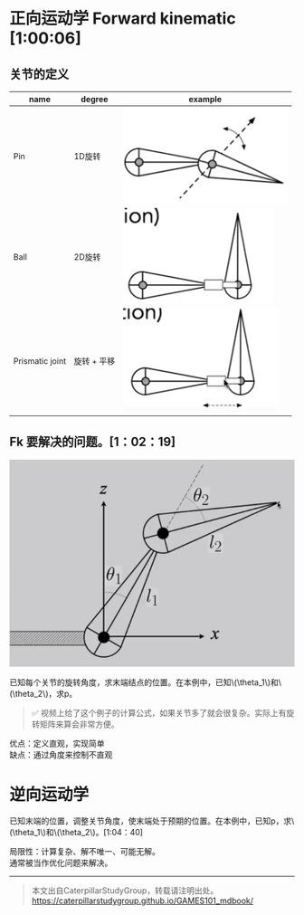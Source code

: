 # 正向运动学 Forward kinematic [1:00:06]

## 关节的定义

|name|degree|example|
|---|---|---|
|Pin| 1D旋转 | ![](../assets/186.PNG)|
|Ball|2D旋转|![](../assets/187.PNG)|
|Prismatic joint|旋转 + 平移|![](../assets/188.PNG)|

## Fk 要解决的问题。[1：02：19]

![](../assets/189.PNG)

已知每个关节的旋转角度，求末端结点的位置。在本例中，已知\\(\theta_1\\)和\\(\theta_2\\)，求p。   
> &#x2705; 视频上给了这个例子的计算公式，如果关节多了就会很复杂。实际上有旋转矩阵来算会非常方便。  

优点：定义直观，实现简单  
缺点：通过角度来控制不直观

# 逆向运动学

已知末端的位置，调整关节角度，使末端处于预期的位置。在本例中，已知p，求\\(\theta_1\\)和\\(\theta_2\\)。[1:04：40] 

局限性：计算复杂、解不唯一、可能无解。    
通常被当作优化问题来解决。




------------------------------

> 本文出自CaterpillarStudyGroup，转载请注明出处。  
> https://caterpillarstudygroup.github.io/GAMES101_mdbook/